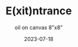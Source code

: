---
weight: 8
images:
- https://www.instagram.com/p/Cu21QrCPrUV/media/?size=l

title: E(xit)ntrance
subtitle: oil on canvas 8"x8"
multipleColumn: true
date: 2023-07-18
tags:
- archive # all posts
- painting
- oil
- 小学生治国
---